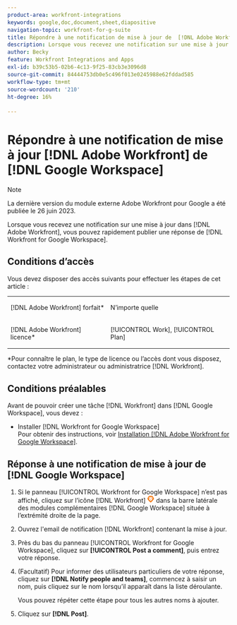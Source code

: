 ```yaml
---
product-area: workfront-integrations
keywords: google,doc,document,sheet,diapositive
navigation-topic: workfront-for-g-suite
title: Répondre à une notification de mise à jour de  [!DNL Adobe Workfront]  à partir de Google Workspace
description: Lorsque vous recevez une notification sur une mise à jour dans  [!DNL Adobe] [!DNL Workfront], vous pouvez rapidement publier une réponse de Workfront pour Google Workspace.
author: Becky
feature: Workfront Integrations and Apps
exl-id: b39c53b5-02b6-4c13-9f25-83cb3e3096d8
source-git-commit: 84444753db0e5c496f013e0245988e62fddad585
workflow-type: tm+mt
source-wordcount: '210'
ht-degree: 16%

---
```


# Répondre à une notification de mise à jour [!DNL Adobe Workfront] de [!DNL Google Workspace]

>[!NOTE]
>
>La dernière version du module externe Adobe Workfront pour Google a été publiée le 26 juin 2023.

Lorsque vous recevez une notification sur une mise à jour dans [!DNL Adobe Workfront], vous pouvez rapidement publier une réponse de [!DNL Workfront for Google Workspace].

## Conditions d’accès

Vous devez disposer des accès suivants pour effectuer les étapes de cet article :

<table style="table-layout:auto"> 
 <col> 
 <col> 
 <tbody> 
  <tr> 
   <td role="rowheader">[!DNL Adobe Workfront] forfait*</td> 
   <td> <p>N’importe quelle</p> </td> 
  </tr> 
  <tr> 
   <td role="rowheader">[!DNL Adobe Workfront] licence*</td> 
   <td> <p>[!UICONTROL Work], [!UICONTROL Plan]</p> </td> 
  </tr> 
  </tbody> 
</table>

&#42;Pour connaître le plan, le type de licence ou l’accès dont vous disposez, contactez votre administrateur ou administratrice [!DNL Workfront].

## Conditions préalables

Avant de pouvoir créer une tâche [!DNL Workfront] dans [!DNL Google Workspace], vous devez :

* Installer [!DNL Workfront for Google Workspace]\
   Pour obtenir des instructions, voir [Installation [!DNL Adobe Workfront for Google Workspace]](../../workfront-integrations-and-apps/workfront-for-g-suite/install-workfront-for-gsuite.md).

## Réponse à une notification de mise à jour de [!DNL Google Workspace]

1. Si le panneau [!UICONTROL  Workfront for Google Workspace] n’est pas affiché, cliquez sur l’icône [!DNL Workfront] ![](assets/wf-lion-icon.png) dans la barre latérale des modules complémentaires [!DNL Google Workspace] située à l’extrémité droite de la page.
1. Ouvrez l&#39;email de notification [!DNL Workfront] contenant la mise à jour.
1. Près du bas du panneau [!UICONTROL Workfront for Google Workspace], cliquez sur **[!UICONTROL Post a comment]**, puis entrez votre réponse.
1. (Facultatif) Pour informer des utilisateurs particuliers de votre réponse, cliquez sur **[!DNL Notify people and teams]**, commencez à saisir un nom, puis cliquez sur le nom lorsqu’il apparaît dans la liste déroulante.

   Vous pouvez répéter cette étape pour tous les autres noms à ajouter.

1. Cliquez sur **[!DNL Post]**.
